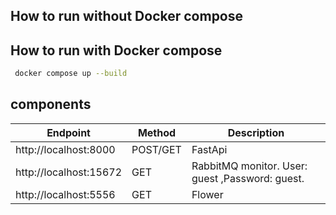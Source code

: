 ## How to run without Docker compose


## How to run with Docker compose

```bash
 docker compose up --build
```
## components
| Endpoint | Method | Description
| --- | --- | --- | 
| http://localhost:8000 | POST/GET | FastApi
| http://localhost:15672   | GET  | RabbitMQ monitor. User: guest ,Password: guest.
| http://localhost:5556   | GET  | Flower
